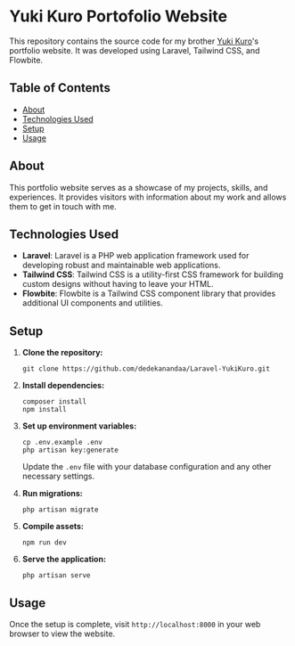 
# Yuki Kuro Portofolio Website

This repository contains the source code for my brother [Yuki Kuro](https://instagram.com/yukikuro___)'s portfolio website. It was developed using Laravel, Tailwind CSS, and Flowbite.

## Table of Contents

- [About](#about)
- [Technologies Used](#technologies-used)
- [Setup](#setup)
- [Usage](#usage)

## About

This portfolio website serves as a showcase of my projects, skills, and experiences. It provides visitors with information about my work and allows them to get in touch with me.

## Technologies Used

- **Laravel**: Laravel is a PHP web application framework used for developing robust and maintainable web applications.
- **Tailwind CSS**: Tailwind CSS is a utility-first CSS framework for building custom designs without having to leave your HTML.
- **Flowbite**: Flowbite is a Tailwind CSS component library that provides additional UI components and utilities.

## Setup

1. **Clone the repository:**
   ```
   git clone https://github.com/dedekanandaa/Laravel-YukiKuro.git
   ```

2. **Install dependencies:**
   ```
   composer install
   npm install
   ```

3. **Set up environment variables:**
   ```
   cp .env.example .env
   php artisan key:generate
   ```

   Update the `.env` file with your database configuration and any other necessary settings.

4. **Run migrations:**
   ```
   php artisan migrate
   ```

5. **Compile assets:**
   ```
   npm run dev
   ```

6. **Serve the application:**
   ```
   php artisan serve
   ```

## Usage

Once the setup is complete, visit `http://localhost:8000` in your web browser to view the website.